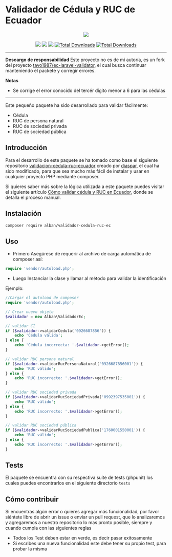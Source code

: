 Validador de Cédula y RUC de Ecuador
=============================
<p align="center"><img src="http://res.cloudinary.com/edwin/image/upload/v1496095463/cedulaLogo_lmct8r.png"/></p>

<p align="center">
<a href="https://packagist.org/packages/alban/validador-cedula-ruc-ec"><img src="https://img.shields.io/badge/Packagist-v1.0.0-orange.svg?style=flat-square"></a>
<a href="https://styleci.io/repos/92779185"><img src="https://styleci.io/repos/92779185/shield"></a>
<a href="https://packagist.org/packages/alban/validador-cedula-ruc-ec"><img src="https://img.shields.io/github/license/mashape/apistatus.svg?style=flat-square"></a>
<a href="https://packagist.org/packages/alban/validador-cedula-ruc-ec"><img src="https://poser.pugx.org/alban/validador-cedula-ruc-ec/downloads" alt="Total Downloads"></a>
<a href="https://packagist.org/packages/alban/validador-cedula-ruc-ec"><img src="https://poser.pugx.org/alban/validador-cedula-ruc-ec/v/stable" alt="Total Downloads"></a>
</p>

-------------
**Descargo de responsabilidad**
Este proyecto no es de mi autoría, es un fork del proyecto [tavo1987/ec-laravel-validator](https://github.com/tavo1987/ec-laravel-validator), el cual busca continuar manteniendo el packete y corregir errores.

**Notas**
-  Se corrige el error conocido del tercér dígito menor a 6 para las cédulas
-------------
Este pequeño paquete ha sido desarrollado para validar fácilmente:

- Cédula
- RUC de persona natural
- RUC de sociedad privada
- RUC de sociedad pública

Introducción
-------------

Para el desarrollo de este paquete se ha tomado como base el siguiente repositorio [validacion-cedula-ruc-ecuador](https://github.com/diaspar/validacion-cedula-ruc-ecuador) creado por [diaspar](https://github.com/diaspar),
el cual ha sido modificado, para que sea mucho más fácil de instalar y usar en  cualquier proyecto PHP mediante composer.

Si quieres saber más sobre la lógica utilizada a este paquete puedes visitar el siguiente artículo [Cómo validar cédula y RUC en Ecuador](https://medium.com/@bryansuarez/c%C3%B3mo-validar-c%C3%A9dula-y-ruc-en-ecuador-b62c5666186f), donde se detalla el proceso manual.
 
Instalación
----
```bash
composer require alban/validador-cedula-ruc-ec
```

Uso
----

- Primero Asegúrese de requerir al archivo de carga automática de composer así:

```php
require 'vendor/autoload.php';
```

- Luego Instanciar la clase y llamar al método para validar la identificación

Ejemplo:

```php
//Cargar el autoload de composer
require 'vendor/autoload.php';

// Crear nuevo objeto
$validador = new Alban\ValidadorEc;

// validar CI
if ($validador->validarCedula('0926687856')) {
    echo 'Cédula válida';
} else {
    echo 'Cédula incorrecta: '.$validador->getError();
}

// validar RUC persona natural
if ($validador->validarRucPersonaNatural('0926687856001')) {
    echo 'RUC válido';
} else {
    echo 'RUC incorrecto: '.$validador->getError();
}

// validar RUC sociedad privada
if ($validador->validarRucSociedadPrivada('0992397535001')) {
    echo 'RUC válido';
} else {
    echo 'RUC incorrecto: '.$validador->getError();
}

// validar RUC sociedad pública
if ($validador->validarRucSociedadPublica('1760001550001')) {
    echo 'RUC válido';
} else {
    echo 'RUC incorrecto: '.$validador->getError();
}
```


Tests
-------

El paquete se encuentra con su respectiva suite de tests (phpunit) los cuales puedes encontrarlos 
en el siguiente directorio `tests`

Cómo contribuir
------------

Si encuentras algún error o quieres agregar más funcionalidad, por favor siéntete libre de abrir un issue o enviar un pull request, que
lo analizaremos y agregaremos a nuestro repositorio lo mas pronto posible, siempre y cuando cumpla con las siguientes reglas

- Todos los Test deben estar en verde, es decir pasar exitosamente
- Si escribes una nueva funcionalidad este debe tener su propio test, para probar la misma
